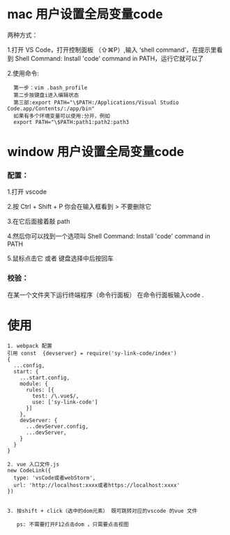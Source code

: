 # mac 用户设置全局变量code
两种方式：

1.打开 VS Code，打开控制面板 （​​⇧⌘P​​​）,输入 ‘shell command’，在提示里看到 ​​Shell Command: Install 'code' command in PATH​​，运行它就可以了

2.使用命令:
```
  第一步：vim ​.bash_profile
  第二步按键盘i进入编辑状态
  第三部:export PATH="\$PATH:/Applications/Visual Studio Code.app/Contents/:/app/bin"
  如果有多个环境变量可以使用:分开，例如
  export PATH="\$PATH:path1:path2:path3
```



# window 用户设置全局变量code
### 配置：
1.打开 vscode

2.按 Ctrl + Shift + P
你会在输入框看到 > 不要删除它

3.在它后面接着敲 path

4.然后你可以找到一个选项叫
Shell Command: Install 'code' command in PATH 

5.鼠标点击它 或者 键盘选择中后按回车
### 校验：
在某一个文件夹下运行终端程序（命令行面板）
在命令行面板输入code .

# 使用
```
1. webpack 配置
引用 const  {devserver} = require('sy-link-code/index')
{
  ...config,
  start: {
    ...start.config,
    module: {
      rules: [{
        test: /\.vue$/,
        use: ['sy-link-code']
      }]
    },
    devServer: {
      ...devServer.config,
      ...devServer,
    }
  }
}

2. vue 入口文件.js
new CodeLink({
  type: 'vsCode或者webStorm',
  url: 'http://localhost:xxxx或者https://localhost:xxxx'
})


3. 按shift + click（选中的dom元素） 既可跳转对应的vscode 的vue 文件

   ps: 不需要打开F12点击dom ，只需要点击视图
```